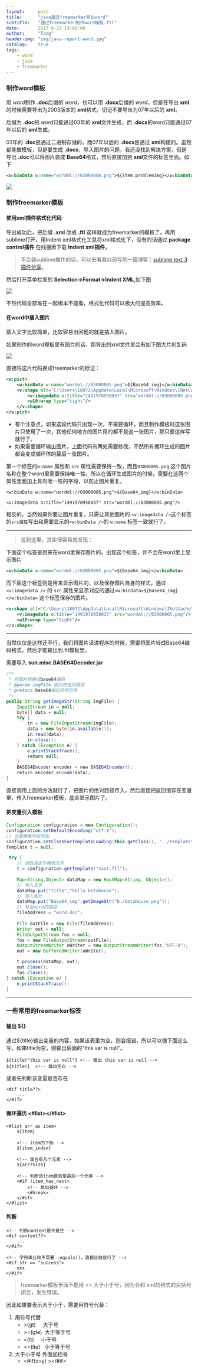 ```yaml
---
layout:     post
title:      "java通过freemarker导出word"
subtitle:   "通过freemarker制作word模板.ftl"
date:       2017-5-22 13:00:00
author:     "Tang"
header-img: "img/java-report-word.jpg"
catalog:    true
tags:
    - word
    - java
    - freemarker
---
```


### 制作word模板

用 *word*制作 **.doc**后缀的 *word*，也可以用 **.docx**后缀的 *word*，但是在导出 **xml**的时候需要导出为2003版本的 **xml**格式，切记不要导出为07年以后的 **xml**。

后缀为 **.doc**的 *word*只能通过03年的 **xml**文件生成，而 **.docx**的word只能通过07年以后的 **xml**生成。

03年的 **.doc**是通过二进制存储的，而07年以后的 **.docx**是通过 **xml**构建的。虽然都能做模板，但是要生成 **.docx**，导入图片的问题，我还没找到解决方案，但是导出 **.doc**可以将图片装成 **Base64**格式，然后直接加到 **xml**文件的标签里面。如下

```xml
<w:binData w:name="wordml://02000004.png">${item.problemImg}</w:binData>
```

![](../../../../img/java-report-word/1.png)

### 制作freemarker模板

#### 使用xml插件格式化代码

导出成功后，把后缀 **.xml** 改成 **.ftl** 这样就成为freemarker的模板了，再用sublime打开，用Indent xml格式化工具将xml格式化下，没有的话通过 **package control插件** 在线搜索下载 **Indent xml插件**。

> 不会装sublime插件的话，可以去看我以前写的一篇博客：[sublime text 3 插件分享](http://localhost:4000/2016/07/11/sublime-text-3/)。

然后打开菜单栏里的 **Selection->Format->Indent XML**,如下图

![](../../../../img/java-report-word/2.png)
 
不然代码全部堆在一起根本不能看，格式化代码可以极大的提高效率。

#### 在word中插入图片

插入文字比较简单，比较容易出问题的就是插入图片。

如果制作的word模板里有图片的话，那导出的xml文件里会有如下图大片的乱码

![](../../../../img/java-report-word/3.png)

直接将这片代码换成freemarker的标记：

```xml
<w:pict>
    <w:binData w:name="wordml://03000005.png">${Base64_img}</w:binData>
    <v:shape alt="C:\Users\18072\AppData\Local\Microsoft\Windows\INetCache\Content.Word\1491978958037.png" id="图片 111" o:spid="_x0000_s1040" style="position:absolute;left:0;text-align:left;margin-left:-1.1pt;margin-top:-110.4pt;width:83.05pt;height:110.25pt;z-index:-15;mso-position-horizontal-relative:text;mso-position-vertical-relative:text" type="#_x0000_t75" wrapcoords="-195 0 -195 21453 21600 21453 21600 0 -195 0">
        <v:imagedata o:title="1491978958037" src="wordml://03000005.png"/>
        <w10:wrap type="tight"/>
    </v:shape>
</w:pict>
```

 - 有个注意点，如果这段代码只出现一次，不需要循环，而且制作模板时这张图片只使用了一次，其他任何地方的图片用的都不是这一张图片，那只要这样写就行了。
 - 如果需要循环输出图片，上面代码有两处需要修改，不然所有循环生成的图片都会变成循环体的最后一张图片。

第一个标签的`w:name` 属性和 `src` 属性需要保持一致，而且`03000005.png` 这个图片名称在整个word里需要保持唯一性。所以在循环生成图片的时候，需要在这两个属性里面加上具有唯一性的字段，以防止图片重复。

`<w:binData w:name="wordml://03000005.png">${Base64_img}</w:binData>`

`<v:imagedata o:title="1491978958037" src="wordml://03000005.png"/>`

相反的，当然如果你要让图片重复，只需让其他图片的 `<v:imagedata />`这个标签的`src属性`写出和需要显示的`<w:binData />`的 `w:name` 标签一致就行了。

---

> 说到这里，其实很容易就发现：

下面这个标签是用来在word里保存图片的。出现这个标签，并不会在word里上显示图片

```xml
<w:binData w:name="wordml://03000005.png">${Base64_img}</w:binData>
```

而下面这个标签则是用来显示图片的，以及保存图片自身的样式，通过 `<v:imagedata />` 的 `src` 属性来显示对应的通过`<w:binData>${Base64_img}</w:binData>` 这个标签保存的图片。

```xml
<v:shape alt="C:\Users\18072\AppData\Local\Microsoft\Windows\INetCache\Content.Word\1491978958037.png" id="图片" o:spid="_x0000_s1040" style="position:absolute;left:0;text-align:left;margin-left:-1.1pt;margin-top:-110.4pt;width:83.05pt;height:110.25pt;z-index:-15;mso-position-horizontal-relative:text;mso-position-vertical-relative:text" type="#_x0000_t75" wrapcoords="-195 0 -195 21453 21600 21453 21600 0 -195 0">
    <v:imagedata o:title="1491978958037" src="wordml://03000005.png"/>
    <w10:wrap type="tight"/>
</v:shape>
```

---

当然仅仅是这样还不行，我们将图片读进程序的时候，需要将图片转成Base64编码格式，然后才能输出到.ftl模板里。

需要导入 **sun.misc.BASE64Decoder.jar**

```java
/**
 * 将图片转换成base64编码
 * @param imgFile 图片的绝对路径
 * @return base64编码的字符串
 */
public String getImageStr(String imgFile) {  
    InputStream in = null;
    byte[] data = null;
    try {
        in = new FileInputStream(imgFile);
        data = new byte[in.available()];
        in.read(data);
        in.close();
    } catch (Exception e) {
        e.printStackTrace();
        return null;
    }
    BASE64Encoder encoder = new BASE64Encoder();  
    return encoder.encode(data);
}
```

直接调用上面的方法就行了，把图片的绝对路径传入，然后直接把返回值存在变量里，传入freemarker模板，就会显示图片了。

#### 把变量引入模板

```java
Configuration configuration = new Configuration();
configuration.setDefaultEncoding("utf-8");
// 设置模板所在的包
configuration.setClassForTemplateLoading(this.getClass(), "../template");
Template t = null;

 try {
    // 读取指定的模板文件
    t = configuration.getTemplate("sxxt.ftl");
    
    Map<String,Object> dataMap = new HashMap<String, Object>();
    // 导入文字
    dataMap.put("title","hello betahouse");
    // 导入图片
    dataMap.put("Base64_img",getImageStr("D:/betahouse.png"));
    // 导出word的路径
    fileAddress = "word.doc";
    
    File outFile = new File(fileAddress);
    Writer out = null;
    FileOutputStream fos = null;
    fos = new FileOutputStream(outFile);
    OutputStreamWriter oWriter = new OutputStreamWriter(fos,"UTF-8");
    out = new BufferedWriter(oWriter);

    t.process(dataMap, out);
    out.close();
    fos.close();
} catch (Exception e) {
    e.printStackTrace();
}
```

---

### 一些常用的freemarker标签

#### 输出 ${}

通过${title}输出变量的内容，如果该表里为空，则会报错，所以可以像下面这么写，如果title为空，则输出后面的"this var is null"。

```
${title!"this var is null"} <!-- 输出 this var is null -->
${title!}  <!-- 输出空白 -->
```

或者先判断该变量是否存在

```
<#if title??>
    ...
</#if>
```

#### 循环遍历 <#list></#list>

```
<#list arr as item>
    ${item}

    <!-- item的下标 -->
    ${item_index} 

    <!-- 集合有几个元素 -->
    ${arr?size}

    <!-- 判断该item是否是最后一个元素 -->
    <#if !item_has_next>
        <!-- 跳出循环 -->
        <#break>
    </#if>
</#list>
```

#### 判断

```
<!-- 判断content是不是空 -->
<#if content??>
    ...
</#if>

<!-- 字符串比较不需要 .equals()，直接比较就行了 -->
<#if str == "success">
    xxx
</#if>
```

> freemarker模板里面不能用 <> 大于小于号，因为会和 xml的格式的尖括号闭合，发生错误。

因此如果要表示大于小于，需要用符号代替：

 1. 用符号代替
    - &gt;(gt)     大于号
    - &gt;=(gte)   大于等于号
    - <(lt)     小于号
    - <=(lte)   小于等于号
 2. 大于小于号 外面加括号
    -  <#if(x>y) ></#if>


















